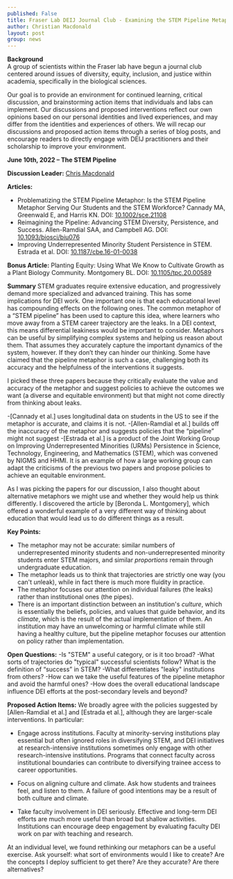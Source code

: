```yaml
---
published: False
title: Fraser Lab DEIJ Journal Club - Examining the STEM Pipeline Metaphor
author: Christian Macdonald
layout: post
group: news
---
```

**Background**
<br>
A group of scientists within the Fraser lab have begun a journal club centered around issues of diversity, equity, inclusion, and justice within academia, specifically in the biological sciences.

Our goal is to provide an environment for continued learning, critical discussion, and brainstorming action items that individuals and labs can implement. Our discussions and proposed interventions reflect our own opinions based on our personal identities and lived experiences, and may differ from the identities and experiences of others. We will recap our discussions and proposed action items through a series of blog posts, and encourage readers to directly engage with DEIJ practitioners and their scholarship to improve your environment.


**June 10th, 2022 – The STEM Pipeline**

**Discussion Leader:** [Chris Macdonald](/members/#Christian%20Macdonald,%20Ph.D.)

**Articles:**
- Problematizing the STEM Pipeline Metaphor: Is the STEM Pipeline Metaphor Serving Our Students and the STEM Workforce? Cannady MA, Greenwald E, and Harris KN. DOI: [10.1002/sce.21108](https://doi.org/10.1002/sce.21108)
- Reimagining the Pipeline: Advancing STEM Diversity, Persistence, and Success. Allen-Ramdial SAA, and Campbell AG. DOI: [10.1093/biosci/biu076](http://doi.org/10.1093/biosci/biu076)
- Improving Underrepresented Minority Student Persistence in STEM. Estrada et al. DOI: [10.1187/cbe.16-01-0038](https://doi.org/10.1187/cbe.16-01-0038)

**Bonus Article:**
Planting Equity: Using What We Know to Cultivate Growth as a Plant Biology Community. Montgomery BL. DOI: [10.1105/tpc.20.00589](https://doi.org/10.1105/tpc.20.00589)

**Summary**
STEM graduates require extensive education, and progressively demand more specialized and advanced training. This has some implications for DEI work. One important one is that each educational level has compounding effects on the following ones. The common metaphor of a “STEM pipeline” has been used to capture this idea, where learners who move away from a STEM career trajectory are the leaks. In a DEI context, this means differential leakiness would be important to consider.
Metaphors can be useful by simplifying complex systems and helping us reason about them. That assumes they accurately capture the important dynamics of the system, however. If they don’t they can hinder our thinking. Some have claimed that the pipeline metaphor is such a case, challenging both its accuracy and the helpfulness of the interventions it suggests.

I picked these three papers because they critically evaluate the value and accuracy of the metaphor and suggest policies to achieve the outcomes we want (a diverse and equitable environment) but that might not come directly from thinking about leaks.

-[Cannady et al.] uses longitudinal data on students in the US to see if the metaphor is accurate, and claims it is not.
-[Allen-Ramdial et al.] builds off the inaccuracy of the metaphor and suggests policies that the “pipeline” might not suggest
-[Estrada et al.] is a product of the Joint Working Group on Improving Underrepresented Minorities (URMs) Persistence in Science, Technology, Engineering, and Mathematics (STEM), which was convened by NIGMS and HHMI. It is an example of how a large working group can adapt the criticisms of the previous two papers and propose policies to achieve an equitable environment.

As I was picking the papers for our discussion, I also thought about alternative metaphors we might use and whether they would help us think differently. I discovered the article by [Beronda L. Montgomery], which offered a wonderful example of a very different way of thinking about education that would lead us to do different things as a result.

**Key Points:**
- The metaphor may not be accurate: similar numbers of underrepresented minority students and non-underrepresented minority students enter STEM majors, and similar *proportions* remain through undergraduate education.
- The metaphor leads us to think that trajectories are strictly one way (you can't *un*leak), while in fact there is much more fluidity in practice.
- The metaphor focuses our attention on individual failures (the leaks) rather than institutional ones (the pipes).
- There is an important distinction between an institution's *culture*, which is essentially the beliefs, policies, and values that guide behavior, and its *climate*, which is the result of the actual implementation of them. An institution may have an unwelcoming or harmful climate while still having a healthy culture, but the pipeline metaphor focuses our attention on policy rather than implementation.

**Open Questions:**
-Is "STEM" a useful category, or is it too broad?
-What sorts of trajectories do "typical" successful scientists follow? What is the definition of “success” in STEM?
-What differentiates "leaky" institutions from others?
-How can we take the useful features of the pipeline metaphor and avoid the harmful ones?
-How does the overall educational landscape influence DEI efforts at the post-secondary levels and beyond?

**Proposed Action Items:**
We broadly agree with the policies suggested by [Allen-Ramdial et al.] and [Estrada et al.], although they are larger-scale interventions. In particular:

- Engage across institutions. Faculty at minority-serving institutions play essential but often ignored roles in diversifying STEM, and DEI initiatives at research-intensive institutions sometimes only engage with other research-intensive institutions. Programs that connect faculty across institutional boundaries can contribute to diversifying trainee access to career opportunities.

- Focus on aligning culture and climate. Ask how students and trainees feel, and listen to them. A failure of good intentions may be a result of both culture and climate.

- Take faculty involvement in DEI seriously. Effective and long-term DEI efforts are much more useful than broad but shallow activities. Institutions can encourage deep engagement by evaluating faculty DEI work on par with teaching and research.

At an individual level, we found rethinking our metaphors can be a useful exercise. Ask yourself: what sort of environments would I like to create? Are the concepts I deploy sufficient to get there? Are they accurate? Are there alternatives?
